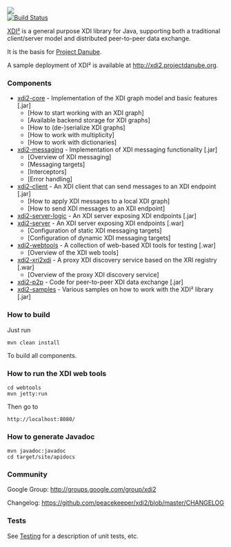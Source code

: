 <img src="http://peacekeeper.github.com/xdi2/images/logo64.png"><br>
[![Build Status](https://secure.travis-ci.org/peacekeeper/xdi2.png)](http://travis-ci.org/peacekeeper/xdi2)

[XDI²](http://github.com/peacekeeper/xdi2) is a general purpose XDI library for Java, supporting both a traditional client/server model and distributed peer-to-peer data exchange. 

It is the basis for [Project Danube](http://www.projectdanube.org/).

A sample deployment of XDI² is available at http://xdi2.projectdanube.org.

### Components

* [xdi2-core](https://github.com/peacekeeper/xdi2/wiki/xdi2-core) - Implementation of the XDI graph model and basic features [.jar]
	* [How to start working with an XDI graph]
	* [Available backend storage for XDI graphs]
	* [How to (de-)serialize XDI graphs]
	* [How to work with multiplicity]
	* [How to work with dictionaries]
* [xdi2-messaging](https://github.com/peacekeeper/xdi2/wiki/xdi2-messaging) - Implementation of XDI messaging functionality [.jar]
	* [Overview of XDI messaging]
	* [Messaging targets]
	* [Interceptors]
	* [Error handling]
* [xdi2-client](https://github.com/peacekeeper/xdi2/wiki/xdi2-client) - An XDI client that can send messages to an XDI endpoint [.jar]
	* [How to apply XDI messages to a local XDI graph]
	* [How to send XDI messages to an XDI endpoint]
* [xdi2-server-logic](https://github.com/peacekeeper/xdi2/wiki/xdi2-server-logic) - An XDI server exposing XDI endpoints [.jar]
* [xdi2-server](https://github.com/peacekeeper/xdi2/wiki/xdi2-server) - An XDI server exposing XDI endpoints [.war]
	* [Configuration of static XDI messaging targets]
	* [Configuration of dynamic XDI messaging targets]
* [xdi2-webtools](https://github.com/peacekeeper/xdi2/wiki/xdi2-webtools) - A collection of web-based XDI tools for testing [.war]
	* [Overview of the XDI web tools]
* [xdi2-xri2xdi](https://github.com/peacekeeper/xdi2/wiki/xdi2-xri2xdi) - A proxy XDI discovery service based on the XRI registry [.war]
	* [Overview of the proxy XDI discovery service]
* [xdi2-p2p](https://github.com/peacekeeper/xdi2/wiki/xdi2-p2p) - Code for peer-to-peer XDI data exchange [.jar]
* [xdi2-samples](https://github.com/peacekeeper/xdi2/wiki/xdi2-samples) - Various samples on how to work with the XDI² library [.jar]

### How to build

Just run

    mvn clean install

To build all components.

### How to run the XDI web tools

    cd webtools
    mvn jetty:run

Then go to

    http://localhost:8080/

### How to generate Javadoc

    mvn javadoc:javadoc
    cd target/site/apidocs

### Community

Google Group: http://groups.google.com/group/xdi2

Changelog: https://github.com/peacekeeper/xdi2/blob/master/CHANGELOG

### Tests

See [Testing](https://github.com/peacekeeper/xdi2/wiki/Testing) for a description of unit tests, etc.
